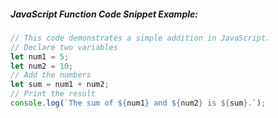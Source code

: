 ##### JavaScript Function Code Snippet Example:

```javascript
// This code demonstrates a simple addition in JavaScript.
// Declare two variables
let num1 = 5;
let num2 = 10;
// Add the numbers
let sum = num1 + num2;
// Print the result
console.log(`The sum of ${num1} and ${num2} is ${sum}.`);
```
